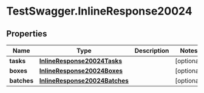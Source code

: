 # TestSwagger.InlineResponse20024

## Properties

Name | Type | Description | Notes
------------ | ------------- | ------------- | -------------
**tasks** | [**InlineResponse20024Tasks**](InlineResponse20024Tasks.md) |  | [optional] 
**boxes** | [**InlineResponse20024Boxes**](InlineResponse20024Boxes.md) |  | [optional] 
**batches** | [**InlineResponse20024Batches**](InlineResponse20024Batches.md) |  | [optional] 


